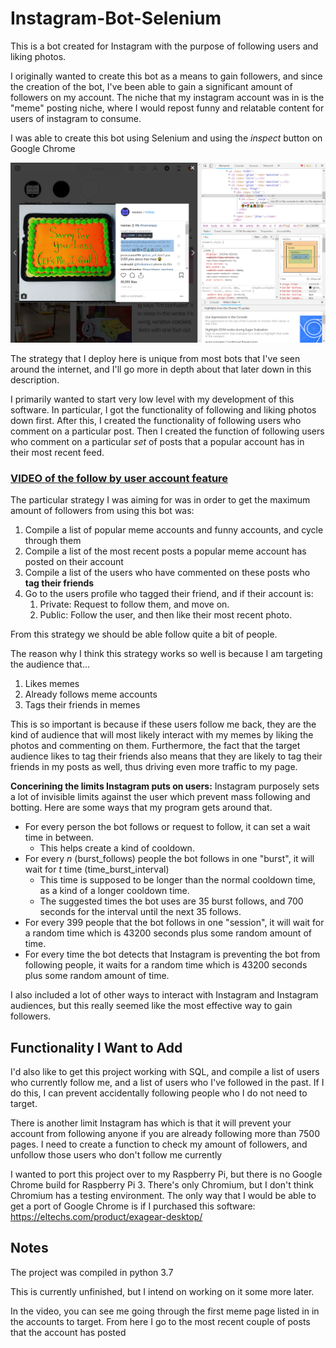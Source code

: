 # Instagram-Bot-Selenium

This is a bot created for Instagram with the purpose of following users and liking photos.

I originally wanted to create this bot as a means to gain followers, and since the creation of the bot, I've been able to gain a significant amount of followers on my account. The niche that my instagram account was in is the "meme" posting niche, where I would repost funny and relatable content for users of instagram to consume. 

I was able to create this bot using Selenium and using the *inspect* button on Google Chrome

<img src = "images/image1.png" width = "700">

The strategy that I deploy here is unique from most bots that I've seen around the internet, and I'll go more in depth about that later down in this description.

I primarily wanted to start very low level with my development of this software. In particular, I got the functionality of following and liking photos down first. After this, I created the functionality of following users who comment on a particular post. Then I created the function of following users who comment on a particular *set* of posts that a popular account has in their most recent feed. 

### **[VIDEO of the follow by user account feature](https://drive.google.com/file/d/1zNY-XZJz9Kr2QsLIVNsfhX0v7nMQ8jff/view?usp=sharing)**

The particular strategy I was aiming for was in order to get the maximum amount of followers from using this bot was:
1. Compile a list of popular meme accounts and funny accounts, and cycle through them
2. Compile a list of the most recent posts a popular meme account has posted on their account
3. Compile a list of the users who have commented on these posts who **tag their friends**
4. Go to the users profile who tagged their friend, and if their account is:
    1. Private: Request to follow them, and move on.
    2. Public: Follow the user, and then like their most recent photo.
    
From this strategy we should be able follow quite a bit of people. 

The reason why I think this strategy works so well is because I am targeting the audience that…
1. Likes memes
2. Already follows meme accounts
3. Tags their friends in memes

This is so important is because if these users follow me back, they are the kind of audience that will most likely interact with my memes by liking the photos and commenting on them. Furthermore, the fact that the target audience likes to tag their friends also means that they are likely to tag their friends in my posts as well, thus driving even more traffic to my page. 

**Concerining the limits Instagram puts on users:** Instagram purposely sets a lot of invisible limits against the user which prevent mass following and botting. Here are some ways that my program gets around that. 
* For every person the bot follows or request to follow, it can set a wait time in between.
    * This helps create a kind of cooldown.
* For every *n* (burst_follows) people the bot follows in one "burst", it will wait for *t* time (time_burst_interval)
    * This time is supposed to be longer than the normal cooldown time, as a kind of a longer cooldown time.
    * The suggested times the bot uses are 35 burst follows, and 700 seconds for the interval until the next 35 follows.
* For every 399 people that the bot follows in one "session", it will wait for a random time which is 43200 seconds plus some random amount of time.
* For every time the bot detects that Instagram is preventing the bot from following people, it waits for a random time which is 43200 seconds plus some random amount of time.

I also included a lot of other ways to interact with Instagram and Instagram audiences, but this really seemed like the most effective way to gain followers. 

## Functionality I Want to Add

I'd also like to get this project working with SQL, and compile a list of users who currently follow me, and a list of users who I've followed in the past. If I do this, I can prevent accidentally following people who I do not need to target. 

There is another limit Instagram has which is that it will prevent your account from following anyone if you are already following more than 7500 pages. I need to create a function to check my amount of followers, and unfollow those users who don't follow me currently

I wanted to port this project over to my Raspberry Pi, but there is no Google Chrome build for Raspberry Pi 3. There's only Chromium, but I don't think Chromium has a testing environment. The only way that I would be able to get a port of Google Chrome is if I purchased this software: https://eltechs.com/product/exagear-desktop/

## Notes

The project was compiled in python 3.7

This is currently unfinished, but I intend on working on it some more later. 

In the video, you can see me going through the first meme page listed in in the accounts to target. From here I go to the most recent couple of posts that the account has posted

